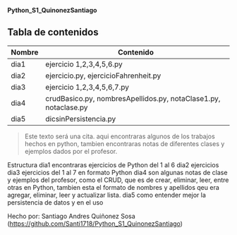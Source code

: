 ****Python_S1_QuinonezSantiago****

## Tabla de contenidos
| Nombre | Contenido  |
|--|--|
| dia1 | ejercicio 1,2,3,4,5,6.py |
| dia2 | ejercicio.py, ejercicioFahrenheit.py |
| dia3 | ejercicio 1,2,3,4,5,6,7.py |
| dia4 | crudBasico.py, nombresApellidos.py, notaClase1.py, notaclase.py  |
| dia5 | dicsinPersistencia.py  |



>Este texto será una cita.
>aqui encontraras algunos de los trabajos hechos en python, tambien encontraras notas de diferentes clases y ejemplos dados por el profesor.

Estructura
dia1 encontraras ejercicios de Python del 1 al 6 
dia2 ejercicios 
dia3 ejercicios del 1 al 7 en formato Python
dia4 son algunas notas de clase y ejemplos del profesor, como el CRUD, que es de crear, eliminar, leer, entre otras en Python, tambien esta el formato de nombres y apellidos qeu era agregar, eliminar, leer y actualizar lista.
dia5 como entender mejor la persistencia de datos y en el uso 

Hecho por:
Santiago Andres Quiñonez Sosa
(https://github.com/Santi1718/Python_S1_QuinonezSantiago)
